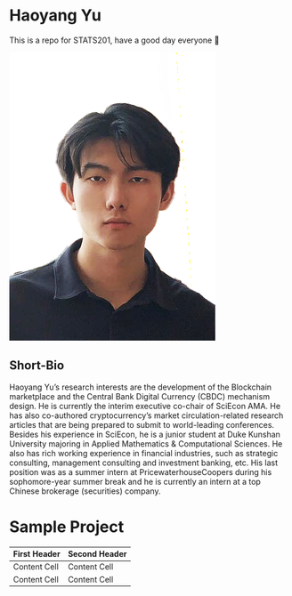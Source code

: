 # Haoyang Yu

This is a repo for STATS201, have a good day everyone 🕺

![Haoyang_Marcus_Yu](./image/余昊洋.jpg)

## Short-Bio

Haoyang Yu’s research interests are the development of the Blockchain marketplace and the Central Bank Digital Currency (CBDC) mechanism design. He is currently the interim executive co-chair of SciEcon AMA. He has also co-authored cryptocurrency’s market circulation-related research articles that are being prepared to submit to world-leading conferences. Besides his experience in SciEcon, he is a junior student at Duke Kunshan University majoring in Applied Mathematics & Computational Sciences. He also has rich working experience in financial industries, such as strategic consulting, management consulting and investment banking, etc. His last position was as a summer intern at PricewaterhouseCoopers during his sophomore-year summer break and he is currently an intern at a top Chinese brokerage (securities) company.


# Sample Project

| First Header  | Second Header |
| ------------- | ------------- |
| Content Cell  | Content Cell  |
| Content Cell  | Content Cell  |
